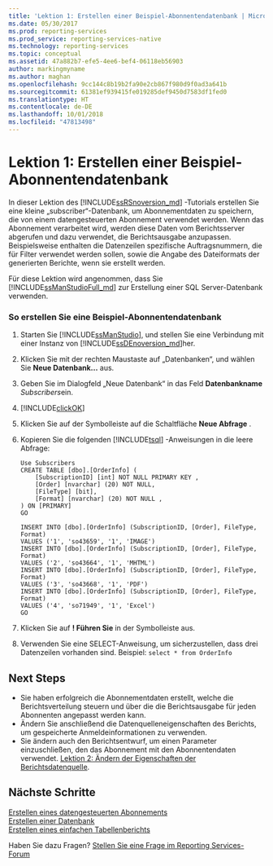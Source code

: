 ```yaml
---
title: 'Lektion 1: Erstellen einer Beispiel-Abonnentendatenbank | Microsoft-Dokumentation'
ms.date: 05/30/2017
ms.prod: reporting-services
ms.prod_service: reporting-services-native
ms.technology: reporting-services
ms.topic: conceptual
ms.assetid: 47a882b7-efe5-4ee6-bef4-06118eb56903
author: markingmyname
ms.author: maghan
ms.openlocfilehash: 9cc144c8b19b2fa90e2cb867f980d9f0ad3a641b
ms.sourcegitcommit: 61381ef939415fe019285def9450d7583df1fed0
ms.translationtype: HT
ms.contentlocale: de-DE
ms.lasthandoff: 10/01/2018
ms.locfileid: "47813498"
---
```

# <a name="lesson-1-creating-a-sample-subscriber-database"></a>Lektion 1: Erstellen einer Beispiel-Abonnentendatenbank

In dieser Lektion des [!INCLUDE[ssRSnoversion_md](../includes/ssrsnoversion-md.md)] -Tutorials erstellen Sie eine kleine „subscriber“-Datenbank, um Abonnementdaten zu speichern, die von einem datengesteuerten Abonnement verwendet werden. Wenn das Abonnement verarbeitet wird, werden diese Daten vom Berichtsserver abgerufen und dazu verwendet, die Berichtsausgabe anzupassen. Beispielsweise enthalten die Datenzeilen spezifische Auftragsnummern, die für Filter verwendet werden sollen, sowie die Angabe des Dateiformats der generierten Berichte, wenn sie erstellt werden.  
  
Für diese Lektion wird angenommen, dass Sie [!INCLUDE[ssManStudioFull_md](../includes/ssmanstudiofull-md.md)] zur Erstellung einer SQL Server-Datenbank verwenden.  
  
### <a name="to-create-a-sample-subscriber-database"></a>So erstellen Sie eine Beispiel-Abonnentendatenbank  
  
1.  Starten Sie [!INCLUDE[ssManStudio](../includes/ssmanstudio-md.md)], und stellen Sie eine Verbindung mit einer Instanz von [!INCLUDE[ssDEnoversion_md](../includes/ssdenoversion-md.md)]her.  
  
2.  Klicken Sie mit der rechten Maustaste auf „Datenbanken“, und wählen Sie **Neue Datenbank...** aus.  
  
3.  Geben Sie im Dialogfeld „Neue Datenbank“ in das Feld **Datenbankname** *Subscribers*ein. 
4. [!INCLUDE[clickOK](../includes/clickok-md.md)]  
  
5.  Klicken Sie auf der Symbolleiste auf die Schaltfläche **Neue Abfrage** .  
  
6.  Kopieren Sie die folgenden [!INCLUDE[tsql](../includes/tsql-md.md)] -Anweisungen in die leere Abfrage:  
  
    ```  
    Use Subscribers  
    CREATE TABLE [dbo].[OrderInfo] (  
        [SubscriptionID] [int] NOT NULL PRIMARY KEY ,  
        [Order] [nvarchar] (20) NOT NULL,  
        [FileType] [bit],  
        [Format] [nvarchar] (20) NOT NULL ,  
    ) ON [PRIMARY]  
    GO  
  
    INSERT INTO [dbo].[OrderInfo] (SubscriptionID, [Order], FileType, Format)   
    VALUES ('1', 'so43659', '1', 'IMAGE')  
    INSERT INTO [dbo].[OrderInfo] (SubscriptionID, [Order], FileType, Format)   
    VALUES ('2', 'so43664', '1', 'MHTML')  
    INSERT INTO [dbo].[OrderInfo] (SubscriptionID, [Order], FileType, Format)   
    VALUES ('3', 'so43668', '1', 'PDF')  
    INSERT INTO [dbo].[OrderInfo] (SubscriptionID, [Order], FileType, Format)   
    VALUES ('4', 'so71949', '1', 'Excel')  
    GO  
    ```  
  
7.  Klicken Sie auf **! Führen Sie**  in der Symbolleiste aus.  
  
8.  Verwenden Sie eine SELECT-Anweisung, um sicherzustellen, dass drei Datenzeilen vorhanden sind. Beispiel: `select * from OrderInfo`  
  
## <a name="next-steps"></a>Next Steps  
+ Sie haben erfolgreich die Abonnementdaten erstellt, welche die Berichtsverteilung steuern und über die die Berichtsausgabe für jeden Abonnenten angepasst werden kann. 
+ Ändern Sie anschließend die Datenquelleneigenschaften des Berichts, um gespeicherte Anmeldeinformationen zu verwenden. 
+ Sie ändern auch den Berichtsentwurf, um einen Parameter einzuschließen, den das Abonnement mit den Abonnentendaten verwendet. [Lektion 2: Ändern der Eigenschaften der Berichtsdatenquelle](../reporting-services/lesson-2-modifying-the-report-data-source-properties.md).  

## <a name="next-steps"></a>Nächste Schritte

[Erstellen eines datengesteuerten Abonnements](../reporting-services/create-a-data-driven-subscription-ssrs-tutorial.md)  
[Erstellen einer Datenbank](../relational-databases/databases/create-a-database.md)  
[Erstellen eines einfachen Tabellenberichts](../reporting-services/create-a-basic-table-report-ssrs-tutorial.md)  

Haben Sie dazu Fragen? [Stellen Sie eine Frage im Reporting Services-Forum](http://go.microsoft.com/fwlink/?LinkId=620231)
